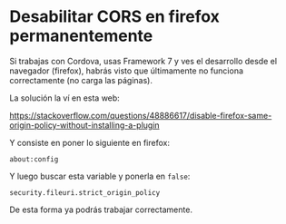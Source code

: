 # Desabilitar CORS en firefox permanentemente

Si trabajas con Cordova, usas Framework 7 y ves el desarrollo desde el navegador (firefox), habrás visto que últimamente no funciona correctamente (no carga las páginas).

La solución la ví en esta web:

https://stackoverflow.com/questions/48886617/disable-firefox-same-origin-policy-without-installing-a-plugin

Y consiste en poner lo siguiente en firefox:

`about:config`

Y luego buscar esta variable y ponerla en `false`:

`security.fileuri.strict_origin_policy`

De esta forma ya podrás trabajar correctamente.
